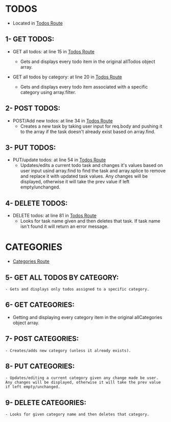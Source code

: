 # TODOS
* Located in [Todos Route](https://github.com/maggiemcc/todo-nodejs-api/blob/master/routes/todos.js)

## 1- GET TODOS:
- GET all todos: at line 15 in [Todos Route](https://github.com/maggiemcc/todo-nodejs-api/blob/master/routes/todos.js)
     * Gets and displays every todo item in the original allTodos object array.

- GET all todos by category: at line 20 in [Todos Route](https://github.com/maggiemcc/todo-nodejs-api/blob/master/routes/todos.js)
     * Gets and displays every todo item associated with a specific category using array.filter.
   

## 2- POST TODOS:
- POST/Add new todos: at line 34 in [Todos Route](https://github.com/maggiemcc/todo-nodejs-api/blob/master/routes/todos.js)
     * Creates a new task by taking user input for req.body and pushing it to the array if the task doesn't already exist based on array.find.

## 3- PUT TODOS:
- PUT/update todos: at line 54 in [Todos Route](https://github.com/maggiemcc/todo-nodejs-api/blob/master/routes/todos.js)
    * Updates/edits a current todo task and changes it's values based on user input usind array.find to find the task and array.splice to remove and replace it with updated task values. Any changes will be displayed, otherwise it will take the prev value if left empty/unchanged.

## 4- DELETE TODOS:
- DELETE todos: at line 81 in [Todos Route](https://github.com/maggiemcc/todo-nodejs-api/blob/master/routes/todos.js)
    * Looks for task name given and then deletes that task. If task name isn't found it will return an error message.


# CATEGORIES
* [Categories Route](https://github.com/maggiemcc/todo-nodejs-api/blob/master/routes/categories.js)
## 5- GET ALL TODOS BY CATEGORY:
    - Gets and displays only todos assigned to a specific category.

## 6- GET CATEGORIES:
 - Getting and displaying every category item in the original allCategories object array.

## 7- POST CATEGORIES:
    - Creates/adds new category (unless it already exists).

## 8- PUT CATEGORIES:
    - Updates/editing a current category given any change made be user. Any changes will be displayed, otherwise it will take the prev value if left empty/unchanged.

## 9- DELETE CATEGORIES:
    - Looks for given category name and then deletes that category.